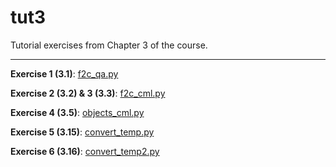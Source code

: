 # tut3

Tutorial exercises from Chapter 3 of the course.

---

**Exercise 1 (3.1)**: [f2c_qa.py](f2c_qa.py)

**Exercise 2 (3.2) & 3 (3.3)**: [f2c_cml.py](f2c_cml.py)

**Exercise 4 (3.5)**: [objects_cml.py](objects_cml.py)

**Exercise 5 (3.15)**: [convert_temp.py](convert_temp.py)

**Exercise 6 (3.16)**: [convert_temp2.py](convert_temp2.py)

